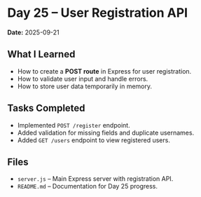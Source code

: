 # Day 25 – User Registration API

**Date:** 2025-09-21

## What I Learned
- How to create a **POST route** in Express for user registration.
- How to validate user input and handle errors.
- How to store user data temporarily in memory.

## Tasks Completed
- Implemented `POST /register` endpoint.
- Added validation for missing fields and duplicate usernames.
- Added `GET /users` endpoint to view registered users.

## Files
- `server.js` – Main Express server with registration API.
- `README.md` – Documentation for Day 25 progress.
